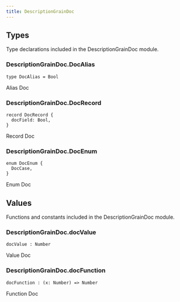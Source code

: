```yaml
---
title: DescriptionGrainDoc
---
```


## Types

Type declarations included in the DescriptionGrainDoc module.

### DescriptionGrainDoc.**DocAlias**

```grain
type DocAlias = Bool
```

Alias Doc

### DescriptionGrainDoc.**DocRecord**

```grain
record DocRecord {
  docField: Bool,
}
```

Record Doc

### DescriptionGrainDoc.**DocEnum**

```grain
enum DocEnum {
  DocCase,
}
```

Enum Doc

## Values

Functions and constants included in the DescriptionGrainDoc module.

### DescriptionGrainDoc.**docValue**

```grain
docValue : Number
```

Value Doc

### DescriptionGrainDoc.**docFunction**

```grain
docFunction : (x: Number) => Number
```

Function Doc

